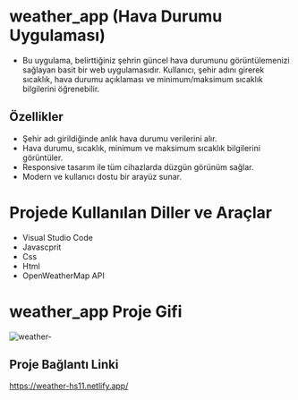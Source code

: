 # weather_app (Hava Durumu Uygulaması)
<ul>
  <li> Bu uygulama, belirttiğiniz şehrin güncel hava durumunu görüntülemenizi sağlayan basit bir web uygulamasıdır. Kullanıcı, şehir adını girerek sıcaklık, hava durumu açıklaması ve minimum/maksimum sıcaklık bilgilerini öğrenebilir.</li> </li>
</ul>

## Özellikler
- Şehir adı girildiğinde anlık hava durumu verilerini alır.
- Hava durumu, sıcaklık, minimum ve maksimum sıcaklık bilgilerini görüntüler.
- Responsive tasarım ile tüm cihazlarda düzgün görünüm sağlar.
- Modern ve kullanıcı dostu bir arayüz sunar.


# Projede Kullanılan Diller ve Araçlar

<ul>
  <li>Visual Studio Code</li>
  <li>Javascprit</li>
   <li>Css</li>
   <li>Html</li>
   <li>OpenWeatherMap API</li>
</ul>

# weather_app Proje Gifi
![weather-](https://github.com/user-attachments/assets/ffbb7f1c-81e5-4a91-968c-1e0d969a0e99)



## Proje Bağlantı Linki 
https://weather-hs11.netlify.app/

